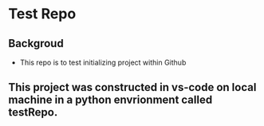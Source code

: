 # Test Repo

## Backgroud
- This repo is to test initializing project within Github

## This project was constructed in vs-code on local machine in a python envrionment called testRepo.
